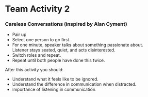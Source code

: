# Team Activity 2

### Careless Conversations (inspired by Alan Cyment)

* Pair up
* Select one person to go first.
* For one minute, speaker talks about something passionate about. Listener stays seated, quiet, and acts disinterested.
* Switch roles and repeat.
* Repeat until both people have done this twice.

After this activity you should:

* Understand what it feels like to be ignored.
* Understand the difference in communication when distracted. 
* Importance of listening in communication.